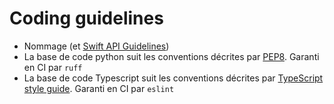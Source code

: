 # Coding guidelines

- Nommage (et [Swift API Guidelines](https://www.swift.org/documentation/api-design-guidelines/))
- La base de code python suit les conventions décrites par [PEP8](https://peps.python.org/pep-0008/). Garanti en CI par `ruff`
- La base de code Typescript suit les conventions décrites par [TypeScript style guide](https://ts.dev/style/). Garanti en CI par `eslint`
